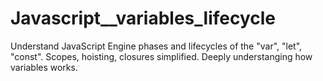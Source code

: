 # Javascript__variables_lifecycle
Understand JavaScript Engine phases and lifecycles of the "var", "let", "const". Scopes, hoisting, closures simplified.
Deeply understanging how variables works.
